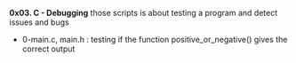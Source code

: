 **0x03. C - Debugging**
those scripts is about testing a program and detect issues and bugs
* 0-main.c, main.h : testing if the function positive_or_negative() gives the correct output
